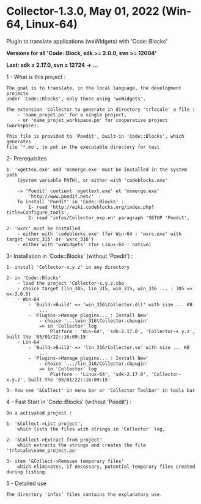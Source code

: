 # Collector-1.3.0, May 01, 2022 (Win-64, Linux-64)

Plugin to translate applications (wxWidgets) with 'Code::Blocks'

**Versions for all 'Code::Block, sdk >= 2.0.0, svn >= 12004'**

**Last: sdk = 2.17.0, svn = 12724 -> ...**

1 - What is this project :

    The goal is to translate, in the local language, the development projects
	under 'Code::Blocks', only those using 'wxWidgets'.

	The extension 'Collector to generate in directory 'trlocale' a file :
		- 'name_projet.po' for a single project,
		- or 'name_projet_workspace.po' for cooperative project (workspace).

	This file is provided to 'Poedit', built-in 'Code::Blocks', which generates
	file '*.mo', to put in the executable directory for test

2- Prerequisites

	1- 'xgettex.exe' and 'msmerge.exe' must be installed in the system path
		(system variable PATH), or either with 'codeblocks.exe'

		-> 'Poedit' contient 'xgettext.exe' et 'msmerge.exe'
			'http://www.poedit.net/'
		To install 'Poedit' in 'Code::Blocks' :
			1- read 'http://wiki.codeblocks.org/index.php?title=Configure_tools',
			2- read 'infos/Collector_exp.en' paragraph 'SETUP 'Poedit',

	2- 'wxrc' must be installed  
		- either with 'codeblocks.exe' (for Win-64 : 'wxrc.exe' with target 'wxrc_315' or 'wxrc_316')
		- either with 'wxWidgets' (for Linux-64 : native)


3- Installation in 'Code::Blocks' (without 'Poedit') :

	1- install 'Collector-x.y.z' in any directory

	2- in 'Code::Blocks' 
		- load the project 'Collector-x.y.z.cbp
		- choice target (lin_305, lin_315, win_315, win_316 ... : 305 => wx-3.0.5)
		- Win-64
			- 'Build->Build' => 'win_316\Collector.dll' with size ... KB
				...
			- 'Plugins->Manage plugins... : Install New' 
				- choice '...\win_316\Collector.cbpugin'
				=> in 'Collector' log
					Platform : 'Win-64', 'sdk-2.17.0', 'Collector-x.y.z', built the '05/01/22::16:09:15' 
		- Lin-64
			- 'Build->Build' => 'lin_316/Collector.so' with size ... KB
				...
			- 'Plugins->Manage plugins... : Install New' 
				- choice '.../lin_316/Collector.cbpugin'
				=> in 'Collector' log
					Platform : 'Linux-64', 'sdk-2.17.0', 'Collector-x.y.z', built the '05/01/22::16:09:15' 
				
	3- You see '&Collect' in menu bar or 'Collector Toolbar' in tools bar

4 - Fast Start in 'Code::Blocks' (without 'Poedit') :

	On a activated project :
	
	1- '&Collect->List project',
		which lists the files with strings in 'Collector' log,

	2- '&Collect->Extract from project'
		which extracts the strings and creates the file 'trlocale\name_project.po'
			
	3- item '&Collect->Removes temporary files' 
		which eliminates, if necessary, potential temporary files created during listing.

5 - Detailed use

	The directory 'infos' files contains the explanatory use.

